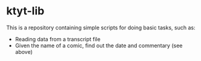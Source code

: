 # ktyt-lib
This is a repository containing simple scripts for doing basic tasks, such as:
* Reading data from a transcript file
* Given the name of a comic, find out the date and commentary (see above)
